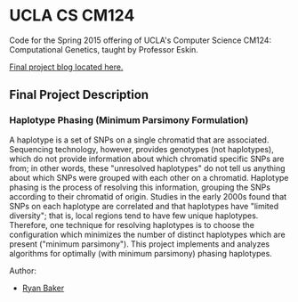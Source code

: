 # UCLA CS CM124

Code for the Spring 2015 offering of UCLA's Computer Science CM124: Computational Genetics, taught by Professor Eskin.

[Final project blog located here.](http://www.ryanwb.com/cs-cm124)

## Final Project Description
### Haplotype Phasing (Minimum Parsimony Formulation)

A haplotype is a set of SNPs on a single chromatid that are associated. Sequencing technology, however, provides genotypes (not haplotypes), which do not provide information about which chromatid specific SNPs are from; in other words, these "unresolved haplotypes" do not tell us anything about which SNPs were grouped with each other on a chromatid. Haplotype phasing is the process of resolving this information, grouping the SNPs according to their chromatid of origin. Studies in the early 2000s found that SNPs on each haplotype are correlated and that haplotypes have "limited diversity"; that is, local regions tend to have few unique haplotypes. Therefore, one technique for resolving haplotypes is to choose the configuration which minimizes the number of distinct haplotypes which are present ("minimum parsimony"). This project implements and analyzes algorithms for optimally (with minimum parsimony) phasing haplotypes.

Author:
* [Ryan Baker](http://github.com/ryanwb)